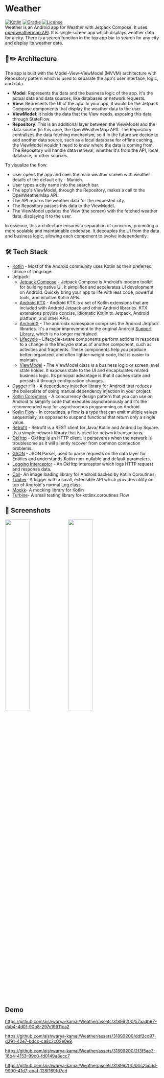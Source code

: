 # Weather
[![Kotlin](https://img.shields.io/badge/kotlin-1.8.10-blue.svg?logo=kotlin)](http://kotlinlang.org)
[![Gradle](https://img.shields.io/badge/Gradle-8-green?style=flat)](https://gradle.org)
<a href="https://github.com/aishwarya-himanshu"><img alt="License" src="https://img.shields.io/static/v1?label=GitHub&message=aishwarya-himanshu&color=C51162"/></a><br>
Weather is an Android app for Weather with Jetpack Compose. It uses [openweathermap API](https://openweathermap.org/api). It is single screen app which displays weather data for a city.
There is a search function in the top app bar to search for any city and display its weather data.

## 📐✏️ Architecture
The app is built with the Model-View-ViewModel (MVVM) architecture with Repository pattern which is used to separate the app's user interface, logic, and data.

- **Model**: Represents the data and the business logic of the app. It's the actual data and data sources, like databases or network requests.
- **View**: Represents the UI of the app. In your app, it would be the Jetpack Compose components that display the weather data to the user.
- **ViewModel**: It holds the data that the View needs, exposing this data through StateFlow.
- **Repository**: This is an additional layer between the ViewModel and the data source (in this case, the OpenWeatherMap API). The Repository centralizes the data fetching mechanism, so if in the future we decide to add another data source, such as a local database for offline caching, the ViewModel wouldn't need to know where the data is coming from. The Repository will handle data retrieval, whether it's from the API, local database, or other sources.

To visualize the flow:

- User opens the app and sees the main weather screen with weather details of the default city - Munich.
- User types a city name into the search bar.
- The app's ViewModel, through the Repository, makes a call to the OpenWeatherMap API.
- The API returns the weather data for the requested city.
- The Repository passes this data to the ViewModel.
- The ViewModel updates the View (the screen) with the fetched weather data, displaying it to the user.

In essence, this architecture ensures a separation of concerns, promoting a more scalable and maintainable codebase. It decouples the UI from the data and business logic, allowing each component to evolve independently.


## 🛠 Tech Stack
- [Kotlin](https://developer.android.com/kotlin) - Most of the Android community uses Kotlin as their preferred choice of language.
- Jetpack:
    - [Jetpack Compose](https://developer.android.com/jetpack/compose) - Jetpack Compose is Android’s modern toolkit for building native UI. It simplifies and accelerates UI development on Android. Quickly bring your app to life with less code, powerful tools, and intuitive Kotlin APIs.
    - [Android KTX](https://developer.android.com/kotlin/ktx.html) - Android KTX is a set of Kotlin extensions that are included with Android Jetpack and other Android libraries. KTX extensions provide concise, idiomatic Kotlin to Jetpack, Android platform, and other APIs.
    - [AndroidX](https://developer.android.com/jetpack/androidx) - The androidx namespace comprises the Android Jetpack libraries. It's a major improvement to the original Android [Support Library](https://developer.android.com/topic/libraries/support-library/index), which is no longer maintained.
    - [Lifecycle](https://developer.android.com/topic/libraries/architecture/lifecycle) - Lifecycle-aware components perform actions in response to a change in the lifecycle status of another component, such as activities and fragments. These components help you produce better-organized, and often lighter-weight code, that is easier to maintain.
    - [ViewModel](https://developer.android.com/topic/libraries/architecture/viewmodel) - The ViewModel class is a business logic or screen level state holder. It exposes state to the UI and encapsulates related business logic. Its principal advantage is that it caches state and persists it through configuration changes.
- [Dagger Hilt](https://developer.android.com/training/dependency-injection/hilt-android) - A dependency injection library for Android that reduces the boilerplate of doing manual dependency injection in your project.
- [Kotlin Coroutines](https://developer.android.com/kotlin/coroutines) - A concurrency design pattern that you can use on Android to simplify code that executes asynchronously and it's the recommended way for asynchronous programming on Android.
- [Kotlin Flow](https://developer.android.com/kotlin/flow) - In coroutines, a flow is a type that can emit multiple values sequentially, as opposed to suspend functions that return only a single value.
- [Retrofit](https://square.github.io/retrofit) - Retrofit is a REST client for Java/ Kotlin and Android by Square. Its a simple network library that is used for network transactions.
- [OkHttp](https://github.com/square/okhttp) - OkHttp is an HTTP client. It perseveres when the network is troublesome as it will silently recover from common connection problems.
- [GSON](https://github.com/google/gson) - JSON Parser, used to parse requests on the data layer for Entities and understands Kotlin non-nullable and default parameters.
- [Logging Interceptor](https://github.com/square/okhttp/blob/master/okhttp-logging-interceptor/README.md) - An OkHttp interceptor which logs HTTP request and response data.
- [Coil](https://coil-kt.github.io/coil/compose/)- An image loading library for Android backed by Kotlin Coroutines.
- [Timber](https://github.com/JakeWharton/timber)- A logger with a small, extensible API which provides utility on top of Android's normal Log class.
- [Mockk](https://github.com/mockk/mockk)- A mocking library for Kotlin
- [Turbine](https://github.com/cashapp/turbine)- A small testing library for kotlinx.coroutines Flow

## 📱 Screenshots

<img src="https://github.com/aishwarya-himanshu/Weather/assets/31899200/c123c440-06c0-4712-9910-b99423283882" width="40%"/></a>
<img src="https://github.com/aishwarya-himanshu/Weather/assets/31899200/82e932c2-9b47-4c84-85ad-f500c9056987" width="40%"/></a>

## Demo

https://github.com/aishwarya-kamal/Weather/assets/31899200/57aadb97-dab4-4d0f-90b8-297c19611ca2

https://github.com/aishwarya-kamal/Weather/assets/31899200/ddf2cd97-d291-42e7-bdcc-ca8c2c02e0e9

https://github.com/aishwarya-kamal/Weather/assets/31899200/2f3f5ae3-16b4-4153-99c0-fd0149a3ecc7

https://github.com/aishwarya-kamal/Weather/assets/31899200/00c25c6d-9990-41d7-abaf-128f169fd7cd




